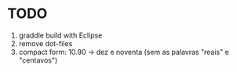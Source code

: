 # TODO
1. graddle build with Eclipse
1. remove dot-files
1. compact form: 10.90 -> dez e noventa (sem as palavras "reais" e "centavos")
